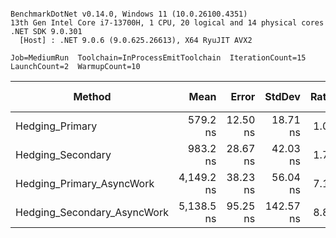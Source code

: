 ```

BenchmarkDotNet v0.14.0, Windows 11 (10.0.26100.4351)
13th Gen Intel Core i7-13700H, 1 CPU, 20 logical and 14 physical cores
.NET SDK 9.0.301
  [Host] : .NET 9.0.6 (9.0.625.26613), X64 RyuJIT AVX2

Job=MediumRun  Toolchain=InProcessEmitToolchain  IterationCount=15  
LaunchCount=2  WarmupCount=10  

```
| Method                      | Mean       | Error    | StdDev    | Ratio | RatioSD | Gen0   | Allocated | Alloc Ratio |
|---------------------------- |-----------:|---------:|----------:|------:|--------:|-------:|----------:|------------:|
| Hedging_Primary             |   579.2 ns | 12.50 ns |  18.71 ns |  1.00 |    0.05 |      - |         - |          NA |
| Hedging_Secondary           |   983.2 ns | 28.67 ns |  42.03 ns |  1.70 |    0.09 | 0.0191 |     240 B |          NA |
| Hedging_Primary_AsyncWork   | 4,149.2 ns | 38.23 ns |  56.04 ns |  7.17 |    0.25 | 0.1831 |    2347 B |          NA |
| Hedging_Secondary_AsyncWork | 5,138.5 ns | 95.25 ns | 142.57 ns |  8.88 |    0.37 | 0.2060 |    2579 B |          NA |
